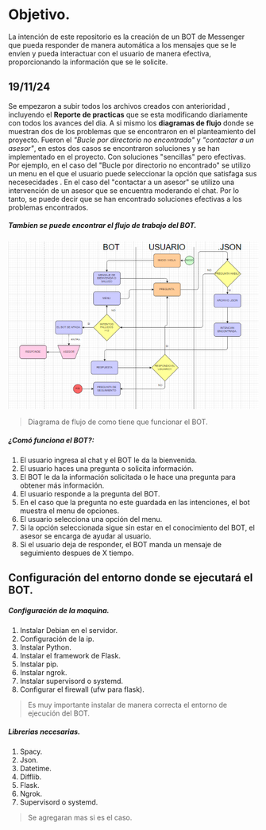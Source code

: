 # Objetivo.

La intención de este repositorio es la creación de un BOT de Messenger que pueda responder de manera automática a los mensajes que se le envíen y pueda interactuar con el usuario de manera efectiva, proporcionando la información que se le solicite.

## 19/11/24

Se empezaron a subir todos los archivos creados con anterioridad , incluyendo el **Reporte de practicas** que se esta modificando diariamente con todos los avances del dia.
A si mismo los **diagramas de flujo** donde se muestran dos de los problemas que se encontraron en el planteamiento del proyecto. Fueron el *"Bucle por directorio no encontrado"* y *"contactar a un asesor"*, en estos dos casos se encontraron soluciones y se han implementado en el proyecto. Con soluciones "sencillas" pero efectivas. Por ejemplo, en el caso del "Bucle por directorio no encontrado" se utilizo un menu en el que el usuario puede seleccionar la opción que satisfaga sus necesecidades . En el caso del "contactar a un asesor" se utilizo una intervención de un asesor que se encuentra moderando el chat. Por lo tanto, se puede decir que se han encontrado soluciones efectivas a los problemas encontrados.

##### Tambien se puede encontrar el flujo de trabajo del BOT.
![estructura](./img/Estructura.png)
>Diagrama de flujo de como tiene que funcionar el BOT.
##### ¿Comó funciona el BOT?:
1. El usuario ingresa al chat y el BOT le da la bienvenida.
2. El usuario haces una pregunta o solicita información.
3. El BOT le da la información solicitada o le hace una pregunta para obtener más información.
4. El usuario responde a la pregunta del BOT.
5. En el caso que la pregunta no este guardada en las intenciones, el bot muestra el menu de opciones.
6. El usuario selecciona una opción del menu.
7. Si la opción seleccionada sigue sin estar en el conocimiento del BOT, el asesor se encarga de ayudar al usuario.
8. Si el usuario deja de responder, el BOT manda un mensaje de seguimiento despues de X tiempo.
[^1]: El tiempo X puede ser configurado por el administrador del BOT. 
[^2]: Ya se encuentran implementadas las soluciones de los casos de uso.

## Configuración del entorno donde se ejecutará el BOT.
##### Configuración de la maquina.
1. Instalar Debian en el servidor.
2. Configuración de la ip.
3. Instalar Python.
4. Instalar el framework de Flask.
5. Instalar pip.
6. Instalar ngrok.
7. Instalar supervisord o systemd.
8. Configurar el firewall (ufw para flask).
> Es muy importante instalar de manera correcta el entorno de ejecución del BOT.
##### Librerias necesarias.
1. Spacy.
2. Json.
3. Datetime.
4. Difflib.
6. Flask.
7. Ngrok.
8. Supervisord o systemd.
> Se agregaran mas si es el caso.

